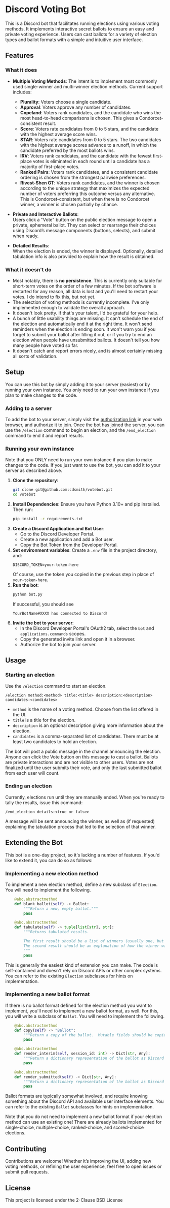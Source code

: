 # Discord Voting Bot

This is a Discord bot that facilitates running elections using various voting methods. It implements interactive secret ballots to ensure an easy and private voting experience. Users can cast ballots for a variety of election types and ballot formats with a simple and intuitive user interface.

## Features

### What it does

- **Multiple Voting Methods**: The intent is to implement most commonly used single-winner and multi-winner election methods.  Current support includes:
  - **Plurality**: Voters choose a single candidate.
  - **Approval**: Voters approve any number of candidates.
  - **Copeland**: Voters rank candidates, and the candidate who wins the most head-to-head comparisons is chosen.  This gives a Condorcet-consistent result.
  - **Score**: Voters rate candidates from 0 to 5 stars, and the candidate with the highest average score wins.
  - **STAR**: Voters rate candidates from 0 to 5 stars.  The two candidates with the highest average scores advance to a runoff, in which the candidate preferred by the most ballots wins.
  - **IRV**: Voters rank candidates, and the candidate with the fewest first-place votes is eliminated in each round until a candidate has a majority of first-place votes.
  - **Ranked Pairs**: Voters rank candidates, and a consistent candidate ordering is chosen from the strongest pairwise preferences.
  - **Rivest-Shen GT**: Voters rank candidates, and the winner is chosen according to the unique strategy that maximizes the expected number of voters preferring this outcome versus any alternative.  This is Condorcet-consistent, but when there is no Condorcet winner, a winner is chosen partially by chance.

- **Private and Interactive Ballots**:  
  Users click a "Vote" button on the public election message to open a private, ephemeral ballot. They can select or rearrange their choices using Discord’s message components (buttons, selects), and submit when ready.

- **Detailed Results**:  
  When the election is ended, the winner is displayed.  Optionally, detailed tabulation info is also provided to explain how the result is obtained.

### What it doesn't do

- Most notably, there is **no persistence**.  This is currently only suitable for short-term votes on the order of a few minutes.  If the bot software is restarted for any reason, all data is lost and you'll need to restart your votes.  I do intend to fix this, but not yet.
- The selection of voting methods is currently incomplete.  I've only implemented enough to validate the overall approach.
- It doesn't look pretty.  If that's your talent, I'd be grateful for your help.
- A bunch of little usability things are missing.  It can't schedule the end of the election and automatically end it at the right time.  It won't send reminders when the election is ending soon.  It won't warn you if you forget to submit your ballot after filling it out, or if you try to end an election when people have unsubmitted ballots.  It doesn't tell you how many people have voted so far.
- It doesn't catch and report errors nicely, and is almost certainly missing all sorts of validation.

## Setup

You can use this bot by simply adding it to your server (easiest) or by running your own instance.  You only need to run your own instance if you plan to make changes to the code.

### Adding to a server

To add the bot to your server, simply visit the [authorization link](https://discord.com/oauth2/authorize?client_id=1318357026493042799&permissions=2048&integration_type=0&scope=bot) in your web browser, and authorize it to join.  Once the bot has joined the server, you can use the `/election` command to begin an election, and the `/end_election` command to end it and report results.

### Running your own instance

Note that you ONLY need to run your own instance if you plan to make changes to the code.  If you just want to use the bot, you can add it to your server as described above.

1. **Clone the repository**:
   ```bash
   git clone git@github.com:cdsmith/votebot.git
   cd votebot
   ```
2. **Install Dependencies**:
   Ensure you have Python 3.10+ and pip installed.  Then run:
   ```bash
   pip install -r requirements.txt
   ```
3. **Create a Discord Application and Bot User**:
   * Go to the Discord Developer Portal.
   * Create a new application and add a Bot user.
   * Copy the Bot Token from the Developer Portal.
4. **Set environment variables**:
   Create a `.env` file in the project directory, and:
   ```env
   DISCORD_TOKEN=your-token-here
   ```
   Of course, use the token you copied in the previous step in place of `your-token-here`.
5. **Run the bot**:
   ```bash
   python bot.py
   ```
   If successful, you should see
   ```
   YourBotName#XXXX has connected to Discord!
   ```
6. **Invite the bot to your server**:
   * In the Discord Developer Portal's OAuth2 tab, select the `bot` and `applications.commands` scopes.
   * Copy the generated invite link and open it in a browser.
   * Authorize the bot to join your server.

## Usage

### Starting an election

Use the `/election` command to start an election.

```
/election method:<method> title:<title> description:<description> candidates:<candidates>
```

* `method` is the name of a voting method.  Choose from the list offered in the UI.
* `title` is a title for the election.
* `description` is an optional description giving more information about the election.
* `candidates` is a comma-separated list of candidates.  There must be at least two candidates to hold an election.

The bot will post a public message in the channel announcing the election.  Anyone can click the Vote button on this message to cast a ballot.  Ballots are private interactions and are not visible to other users.  Votes are not finalized until the user submits their vote, and only the last submitted ballot from each user will count.

### Ending an election

Currently, elections run until they are manually ended.  When you're ready to tally the results, issue this command:

```
/end_election details:<true or false>
```

A message will be sent announcing the winner, as well as (if requested) explaining the tabulation process that led to the selection of that winner.

## Extending the Bot

This bot is a one-day project, so it's lacking a number of features.  If you'd like to extend it, you can do so as follows:

### Implementing a new election method

To implement a new election method, define a new subclass of `Election`.  You will need to implement the following.

```python
    @abc.abstractmethod
    def blank_ballot(self) -> Ballot:
        """Return a new, empty ballot."""
        pass

    @abc.abstractmethod
    def tabulate(self) -> tuple[list[str], str]:
        """Returns tabulated results.

        The first result should be a list of winners (usually one, but multiple in case of a tie)
        The second result should be an explanation of how the winner was chosen.
        """
        pass
```

This is generally the easiest kind of extension you can make.  The code is self-contained and doesn't rely on Discord APIs or other complex systems.  You can refer to the existing `Election` subclasses for hints on implementation.

### Implementing a new ballot format

If there is no ballot format defined for the election method you want to implement, you'll need to implement a new ballot format, as well.  For this, you will write a subclass of `Ballot`.  You will need to implement the following.

```python
    @abc.abstractmethod
    def copy(self) -> "Ballot":
        """Return a copy of the ballot.  Mutable fields should be copied."""
        pass

    @abc.abstractmethod
    def render_interim(self, session_id: int) -> Dict[str, Any]:
        """Return a dictionary representation of the ballot as Discord message fields."""
        pass

    @abc.abstractmethod
    def render_submitted(self) -> Dict[str, Any]:
        """Return a dictionary representation of the ballot as Discord message fields."""
        pass
```

Ballot formats are typically somewhat involved, and require knowing something about the Discord API and available user interface elements.  You can refer to the existing `Ballot` subclasses for hints on implementation.

Note that you do not need to implement a new ballot format if your election method can use an existing one!  There are already ballots implemented for single-choice, multiple-choice, ranked-choice, and scored-choice elections.

## Contributing

Contributions are welcome! Whether it’s improving the UI, adding new voting methods, or refining the user experience, feel free to open issues or submit pull requests.

## License

This project is licensed under the 2-Clause BSD License